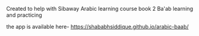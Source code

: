 Created to help with Sibaway Arabic learning course book 2 Ba'ab learning and practicing

the app is available here-
https://shababhsiddique.github.io/arabic-baab/

